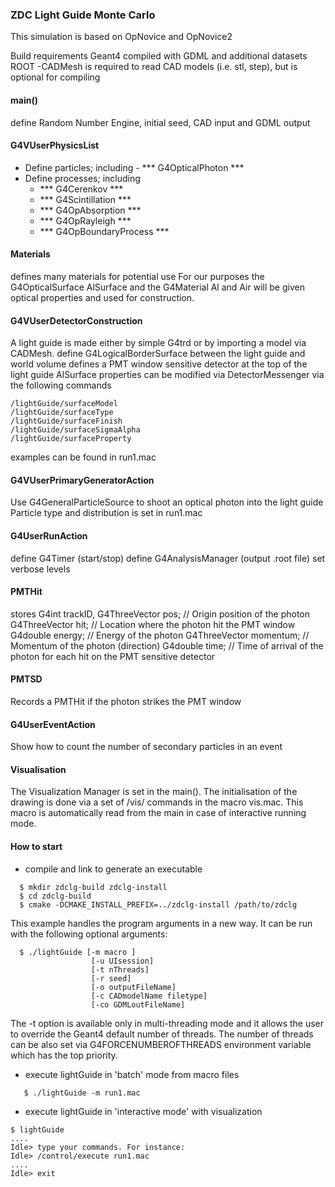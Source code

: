 
### ZDC Light Guide Monte Carlo


This simulation is based on OpNovice and OpNovice2

Build requirements
  Geant4 compiled with GDML and additional datasets
  ROOT
  -CADMesh is required to read CAD models (i.e. stl, step), but is optional for compiling

#### main()

define Random Number Engine, initial seed, CAD input and GDML output

#### G4VUserPhysicsList

 - Define particles; including - *** G4OpticalPhoton     ***
 - Define processes; including
   - *** G4Cerenkov          ***
   - *** G4Scintillation     ***
   - *** G4OpAbsorption      ***
   - *** G4OpRayleigh        ***
   - *** G4OpBoundaryProcess ***

#### Materials

defines many materials for potential use
    For our purposes the G4OpticalSurface AlSurface and the G4Material Al and Air
    will be given optical properties and used for construction.

#### G4VUserDetectorConstruction

A light guide is made either by simple G4trd or by importing a model
    via CADMesh.
    define G4LogicalBorderSurface between the light guide and world volume
    defines a PMT window sensitive detector at the top of the light guide
    AlSurface properties can be modified via DetectorMessenger via the following commands

    /lightGuide/surfaceModel
    /lightGuide/surfaceType
    /lightGuide/surfaceFinish
    /lightGuide/surfaceSigmaAlpha
    /lightGuide/surfaceProperty

examples can be found in run1.mac

#### G4VUserPrimaryGeneratorAction

Use G4GeneralParticleSource to shoot an optical photon into the light guide
Particle type and distribution is set in run1.mac

#### G4UserRunAction

define G4Timer (start/stop)
define G4AnalysisManager (output .root file)
set verbose levels

#### PMTHit

stores G4int         trackID,
       G4ThreeVector pos;      // Origin position of the photon
       G4ThreeVector hit;      // Location where the photon hit the PMT window
       G4double      energy;   // Energy of the photon
       G4ThreeVector momentum; // Momentum of the photon (direction)
       G4double      time;     // Time of arrival of the photon
for each hit on the PMT sensitive detector

#### PMTSD

Records a PMTHit if the photon strikes the PMT window

#### G4UserEventAction

 Show how to count the number of secondary particles in an event

#### Visualisation

 The Visualization Manager is set in the main().
 The initialisation of the drawing is done via a set of /vis/ commands
 in the macro vis.mac. This macro is automatically read from
 the main in case of interactive running mode.

#### How to start

 - compile and link to generate an executable
```
  $ mkdir zdclg-build zdclg-install
  $ cd zdclg-build
  $ cmake -DCMAKE_INSTALL_PREFIX=../zdclg-install /path/to/zdclg
```

   This example handles the program arguments in a new way.
   It can be run with the following optional arguments:
```
  $ ./lightGuide [-m macro ]
                  [-u UIsession]
                  [-t nThreads]
                  [-r seed]
                  [-o outputFileName]
                  [-c CADmodelName filetype]
                  [-co GDMLoutFileName]
```

   The -t option is available only in multi-threading mode
   and it allows the user to override the Geant4 default number of
   threads. The number of threads can be also set via G4FORCENUMBEROFTHREADS
   environment variable which has the top priority.

 - execute lightGuide in 'batch' mode from macro files
```
   $ ./lightGuide -m run1.mac
```

 - execute lightGuide in 'interactive mode' with visualization
```
$ lightGuide
....
Idle> type your commands. For instance:
Idle> /control/execute run1.mac
....
Idle> exit
```
